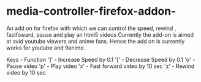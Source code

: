 # media-controller-firefox-addon-
An add on for firefox with which we can control the speed, rewind , fastfoward, pause and play an html5 videos
Currently the add-on is aimed at avid youtube viewers and anime fans.
Hence the add on is currently works for youtube  and 9anime.

Keys    -     Function
']'	-     	Increase Speed by 0.1
'['	-       Decrease Speed by 0.1
'o'	-	Pause video
'p'	-	Play video
'x'	-	Fast forward video by 10 sec
'z'	-	Rewind video by 10 sec

